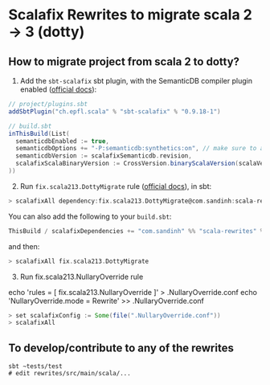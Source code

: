 # Scalafix Rewrites to migrate scala 2 -> 3 (dotty)

## How to migrate project from scala 2 to dotty?

1. Add the `sbt-scalafix` sbt plugin, with the SemanticDB compiler plugin enabled ([official docs][1]):

```scala
// project/plugins.sbt
addSbtPlugin("ch.epfl.scala" % "sbt-scalafix" % "0.9.18-1")
```

```scala
// build.sbt
inThisBuild(List(
  semanticdbEnabled := true,
  semanticdbOptions += "-P:semanticdb:synthetics:on", // make sure to add this
  semanticdbVersion := scalafixSemanticdb.revision,
  scalafixScalaBinaryVersion := CrossVersion.binaryScalaVersion(scalaVersion.value),
))
```

2. Run `fix.scala213.DottyMigrate` rule ([official docs][2]), in sbt:

```scala
> scalafixAll dependency:fix.scala213.DottyMigrate@com.sandinh:scala-rewrites:0.1.2-sd
```

You can also add the following to your `build.sbt`:

```scala
ThisBuild / scalafixDependencies += "com.sandinh" %% "scala-rewrites" % "0.1.2-sd"
```

and then:

```scala
> scalafixAll fix.scala213.DottyMigrate
```

3. Run fix.scala213.NullaryOverride rule

echo 'rules = [ fix.scala213.NullaryOverride ]' > .NullaryOverride.conf
echo 'NullaryOverride.mode = Rewrite' >> .NullaryOverride.conf

```scala
> set scalafixConfig := Some(file(".NullaryOverride.conf"))
> scalafixAll
```

[1]: https://scalacenter.github.io/scalafix/docs/users/installation.html
[2]: https://scalacenter.github.io/scalafix/docs/rules/external-rules.html

## To develop/contribute to any of the rewrites

```
sbt ~tests/test
# edit rewrites/src/main/scala/...
```
